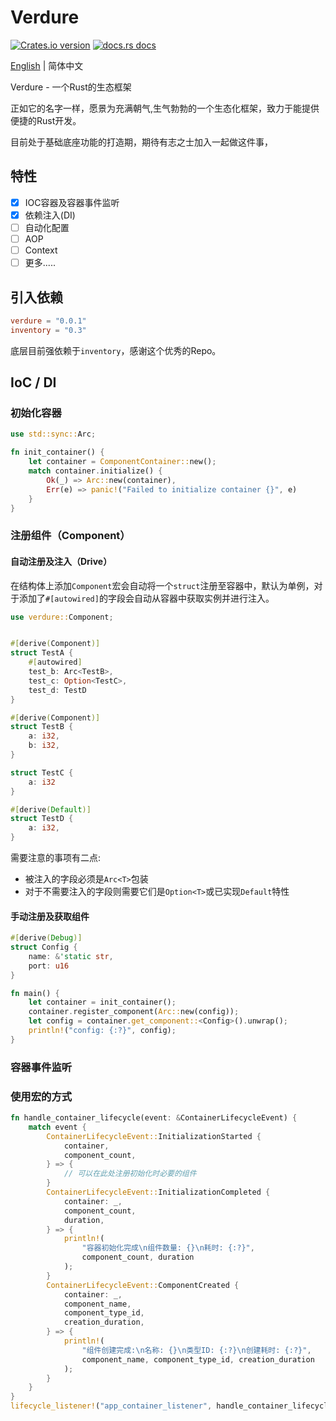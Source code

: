 # Verdure

[![Crates.io version](https://img.shields.io/crates/v/verdure.svg?style=flat-square)](https://crates.io/crates/verdure)
[![docs.rs docs](https://img.shields.io/badge/docs-latest-blue.svg?style=flat-square)](https://docs.rs/verdure)

[English](./README.md) | 简体中文

Verdure - 一个Rust的生态框架

正如它的名字一样，愿景为充满朝气,生气勃勃的一个生态化框架，致力于能提供便捷的Rust开发。

目前处于基础底座功能的打造期，期待有志之士加入一起做这件事，

## 特性

- [x] IOC容器及容器事件监听
- [x] 依赖注入(DI)
- [ ] 自动化配置
- [ ] AOP
- [ ] Context
- [ ] 更多.....

## 引入依赖

```toml
verdure = "0.0.1"
inventory = "0.3"
```
底层目前强依赖于`inventory`，感谢这个优秀的Repo。

## IoC / DI

### 初始化容器

```rust
use std::sync::Arc;

fn init_container() {
    let container = ComponentContainer::new();
    match container.initialize() {
        Ok(_) => Arc::new(container),
        Err(e) => panic!("Failed to initialize container {}", e)
    }
}
```

### 注册组件（Component）

#### 自动注册及注入（Drive）

在结构体上添加`Component`宏会自动将一个`struct`注册至容器中，默认为单例，对于添加了`#[autowired]`的字段会自动从容器中获取实例并进行注入。

```rust
use verdure::Component;


#[derive(Component)]
struct TestA {
    #[autowired]
    test_b: Arc<TestB>,
    test_c: Option<TestC>,
    test_d: TestD
}

#[derive(Component)]
struct TestB {
    a: i32,
    b: i32,
}

struct TestC {
    a: i32
}

#[derive(Default)]
struct TestD {
    a: i32,
}
```

需要注意的事项有二点:

* 被注入的字段必须是`Arc<T>`包装
* 对于不需要注入的字段则需要它们是`Option<T>`或已实现`Default`特性

#### 手动注册及获取组件

```rust
#[derive(Debug)]
struct Config {
    name: &'static str,
    port: u16
}

fn main() {
    let container = init_container();
    container.register_component(Arc::new(config));
    let config = container.get_component::<Config>().unwrap();
    println!("config: {:?}", config);
}
```

### 容器事件监听
### 使用宏的方式
```rust
fn handle_container_lifecycle(event: &ContainerLifecycleEvent) {
    match event {
        ContainerLifecycleEvent::InitializationStarted {
            container,
            component_count,
        } => {
            // 可以在此处注册初始化时必要的组件
        }
        ContainerLifecycleEvent::InitializationCompleted {
            container: _,
            component_count,
            duration,
        } => {
            println!(
                "容器初始化完成\n组件数量: {}\n耗时: {:?}",
                component_count, duration
            );
        }
        ContainerLifecycleEvent::ComponentCreated {
            container: _,
            component_name,
            component_type_id,
            creation_duration,
        } => {
            println!(
                "组件创建完成:\n名称: {}\n类型ID: {:?}\n创建耗时: {:?}",
                component_name, component_type_id, creation_duration
            );
        }
    }
}
lifecycle_listener!("app_container_listener", handle_container_lifecycle);
```